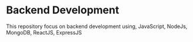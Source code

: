 # Backend Development

This repository focus on backend development using, JavaScript, NodeJs, MongoDB, ReactJS, ExpressJS